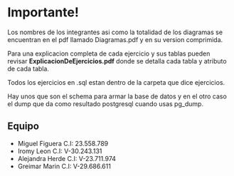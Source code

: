# Importante!

Los nombres de los integrantes asi como la totalidad de los diagramas se encuentran en el pdf llamado Diagramas.pdf y en su version comprimida.

Para una explicacion completa de cada ejercicio y sus tablas pueden revisar **ExplicacionDeEjercicios.pdf** donde se detalla cada tabla y atributo de cada tabla.

Todos los ejercicios en .sql estan dentro de la carpeta que dice ejercicios.

Hay unos que son el schema para armar la base de datos y en el otro caso el dump que da como resultado postgresql cuando usas pg_dump.

## Equipo

- Miguel Figuera C.I: 23.558.789
- Iromy Leon C.I: V-30.243.131
- Alejandra Herde C.I: V-23.711.974
- Greimar Marin C.I: V-29.686.611
